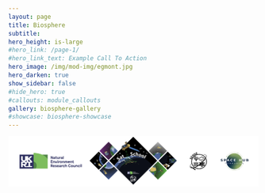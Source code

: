```yaml
---
layout: page
title: Biosphere
subtitle: 
hero_height: is-large
#hero_link: /page-1/
#hero_link_text: Example Call To Action
hero_image: /img/mod-img/egmont.jpg
hero_darken: true
show_sidebar: false
#hide_hero: true
#callouts: module_callouts
gallery: biosphere-gallery
#showcase: biosphere-showcase
---
```


![SatSchool footer](/img/satschool-footer.png "SatSchool footer")
